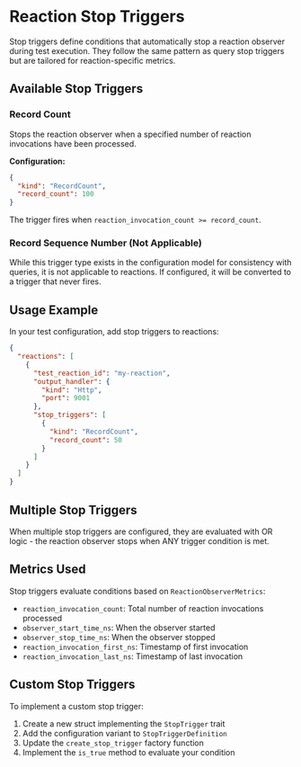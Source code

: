# Reaction Stop Triggers

Stop triggers define conditions that automatically stop a reaction observer during test execution. They follow the same pattern as query stop triggers but are tailored for reaction-specific metrics.

## Available Stop Triggers

### Record Count
Stops the reaction observer when a specified number of reaction invocations have been processed.

**Configuration:**
```json
{
  "kind": "RecordCount",
  "record_count": 100
}
```

The trigger fires when `reaction_invocation_count >= record_count`.

### Record Sequence Number (Not Applicable)
While this trigger type exists in the configuration model for consistency with queries, it is not applicable to reactions. If configured, it will be converted to a trigger that never fires.

## Usage Example

In your test configuration, add stop triggers to reactions:

```json
{
  "reactions": [
    {
      "test_reaction_id": "my-reaction",
      "output_handler": {
        "kind": "Http",
        "port": 9001
      },
      "stop_triggers": [
        {
          "kind": "RecordCount",
          "record_count": 50
        }
      ]
    }
  ]
}
```

## Multiple Stop Triggers

When multiple stop triggers are configured, they are evaluated with OR logic - the reaction observer stops when ANY trigger condition is met.

## Metrics Used

Stop triggers evaluate conditions based on `ReactionObserverMetrics`:
- `reaction_invocation_count`: Total number of reaction invocations processed
- `observer_start_time_ns`: When the observer started
- `observer_stop_time_ns`: When the observer stopped
- `reaction_invocation_first_ns`: Timestamp of first invocation
- `reaction_invocation_last_ns`: Timestamp of last invocation

## Custom Stop Triggers

To implement a custom stop trigger:

1. Create a new struct implementing the `StopTrigger` trait
2. Add the configuration variant to `StopTriggerDefinition` 
3. Update the `create_stop_trigger` factory function
4. Implement the `is_true` method to evaluate your condition